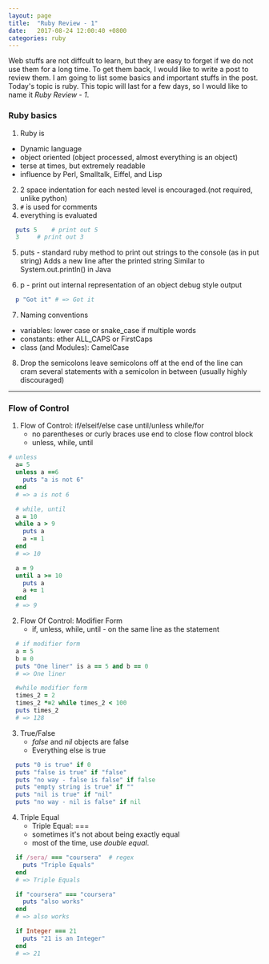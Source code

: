 ```yaml
---
layout: page
title:  "Ruby Review - 1"
date:   2017-08-24 12:00:40 +0800
categories: ruby
---
```


Web stuffs are not diffcult to learn, but they are easy to forget if we do not use them for a long time. To get them back, I would like to write a post to review them. I am going to list some basics and important stuffs in the post. Today's topic is ruby. This topic will last for a few days, so I would like to name it _Ruby Review - 1_.

### Ruby basics
1. Ruby is 
* Dynamic language
* object oriented (object processed, almost everything is an object)
* terse at times, but extremely readable
* influence by Perl, Smalltalk, Eiffel, and Lisp

2. 2 space indentation for each nested level is encouraged.(not required, unlike python)
3. ```#``` is used for comments
4. everything is evaluated

```ruby 
  puts 5	# print out 5
  3     # print out 3
```

5. puts - standard ruby method to print out strings to the console (as in put string)
          Adds a new line after the printed string
          Similar to System.out.println() in Java
     
6. p - print out internal representation of an object
          debug style output  

```ruby
  p "Got it" # => Got it 
```

7. Naming conventions
* variables: lower case or snake_case if multiple words 
* constants: ether ALL_CAPS or FirstCaps
* class (and Modules): CamelCase

8. Drop the semicolons
          leave semicolons off at the end of the line
          can cram several statements with a semicolon in between (usually highly discouraged)

***

### Flow of Control
1. Flow of Control:  if/elseif/else       case      until/unless      while/for             
   * no parentheses or curly braces
     use end to close flow control block
   * unless, while, until 

```ruby
# unless 
  a= 5
  unless a ==6
    puts "a is not 6"
  end
  # => a is not 6 

  # while, until
  a = 10
  while a > 9
    puts a
    a -= 1
  end
  # => 10

  a = 9
  until a >= 10
    puts a
    a += 1
  end
  # => 9  
```


2. Flow Of Control: Modifier Form
   * if, unless, while, until - on the same line as the statement	

```ruby
  # if modifier form
  a = 5
  b = 0
  puts "One liner" is a == 5 and b == 0
  # => One liner

  #while modifier form
  times_2 = 2
  times_2 *=2 while times_2 < 100
  puts times_2 
  # => 128 
```


3. True/False
   * _false_ and _nil_ objects are false
   * Everything else is true

```ruby
  puts "0 is true" if 0
  puts "false is true" if "false"
  puts "no way - false is false" if false
  puts "empty string is true" if ""
  puts "nil is true" if "nil"
  puts "no way - nil is false" if nil
```

4. Triple Equal
   * Triple Equal: ===
   * sometimes it's not about being exactly equal 
   * most of the time, use *double equal*.

```ruby
  if /sera/ === "coursera"  # regex
    puts "Triple Equals"
  end
  # => Triple Equals

  if "coursera" === "coursera"
    puts "also works"
  end
  # => also works

  if Integer === 21
    puts "21 is an Integer"
  end
  # => 21
```